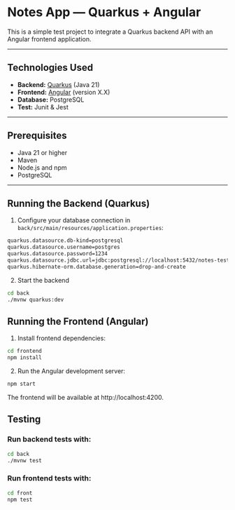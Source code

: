 # Notes App — Quarkus + Angular

This is a simple test project to integrate a Quarkus backend API with an Angular frontend application.

---

## Technologies Used

- **Backend:** [Quarkus](https://quarkus.io/) (Java 21)
- **Frontend:** [Angular](https://angular.io/) (version X.X)
- **Database:** PostgreSQL
- **Test:** Junit & Jest

---

## Prerequisites

- Java 21 or higher
- Maven
- Node.js and npm
- PostgreSQL



---

## Running the Backend (Quarkus)

1. Configure your database connection in `back/src/main/resources/application.properties`:

```sh
quarkus.datasource.db-kind=postgresql
quarkus.datasource.username=postgres
quarkus.datasource.password=1234
quarkus.datasource.jdbc.url=jdbc:postgresql://localhost:5432/notes-test
quarkus.hibernate-orm.database.generation=drop-and-create
```

2. Start the backend
```sh
cd back
./mvnw quarkus:dev
```


## Running the Frontend (Angular)
1. Install frontend dependencies:
```sh
cd frontend
npm install
```

2. Run the Angular development server:

```sh
npm start
```
The frontend will be available at http://localhost:4200.


## Testing

### Run backend tests with:
```sh
cd back
./mvnw test
```

### Run frontend tests with:
```sh
cd front
npm test
```
